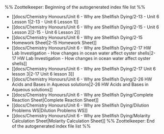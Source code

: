%% Zoottelkeeper: Beginning of the autogenerated index file list  %%
-  [[docs/Chemistry Honours/Unit 6 - Why are Shellfish Dying/2-13 - Unit 6 Lesson 1|2-13 - Unit 6 Lesson 1]]
-  [[docs/Chemistry Honours/Unit 6 - Why are Shellfish Dying/2-15 - Unit 6 Lesson 2|2-15 - Unit 6 Lesson 2]]
-  [[docs/Chemistry Honours/Unit 6 - Why are Shellfish Dying/2-15 Homework Sheet|2-15 Homework Sheet]]
-  [[docs/Chemistry Honours/Unit 6 - Why are Shellfish Dying/2-17 HW Lab Investigation - How changes in ocean water affect oyster shells|2-17 HW Lab Investigation - How changes in ocean water affect oyster shells]]
-  [[docs/Chemistry Honours/Unit 6 - Why are Shellfish Dying/2-17 Unit 6 lesson 3|2-17 Unit 6 lesson 3]]
-  [[docs/Chemistry Honours/Unit 6 - Why are Shellfish Dying/2-26 HW Acids and Bases in Aqueous solutions|2-26 HW Acids and Bases in Aqueous solutions]]
-  [[docs/Chemistry Honours/Unit 6 - Why are Shellfish Dying/Complete Reaction Sheet|Complete Reaction Sheet]]
-  [[docs/Chemistry Honours/Unit 6 - Why are Shellfish Dying/Dilution Problems WS|Dilution Problems WS]]
-  [[docs/Chemistry Honours/Unit 6 - Why are Shellfish Dying/Molarity Calculation Sheet|Molarity Calculation Sheet]]
%% Zoottelkeeper: End of the autogenerated index file list  %%
